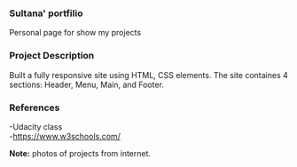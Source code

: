 ### Sultana' portfilio
Personal page for show my projects

### Project Description
Built a fully responsive site using HTML, CSS elements. The site containes 4 sections: Header, Menu, Main, and Footer.

### References
-Udacity class
<br />
-https://www.w3schools.com/


**Note:** photos of projects from internet.


